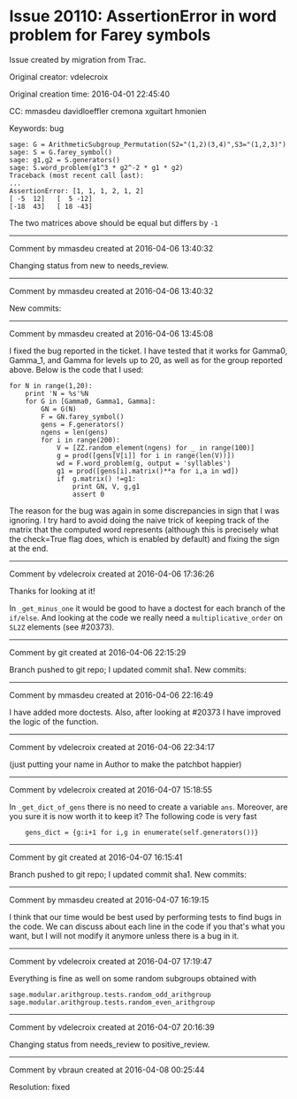 # Issue 20110: AssertionError in word problem for Farey symbols

Issue created by migration from Trac.

Original creator: vdelecroix

Original creation time: 2016-04-01 22:45:40

CC:  mmasdeu davidloeffler cremona xguitart hmonien

Keywords: bug


```
sage: G = ArithmeticSubgroup_Permutation(S2="(1,2)(3,4)",S3="(1,2,3)")
sage: S = G.farey_symbol()
sage: g1,g2 = S.generators()
sage: S.word_problem(g1^3 * g2^-2 * g1 * g2)
Traceback (most recent call last):
...
AssertionError: [1, 1, 1, 2, 1, 2]
[ -5  12]   [  5 -12]
[-18  43]   [ 18 -43]
```

The two matrices above should be equal but differs by `-1`


---

Comment by mmasdeu created at 2016-04-06 13:40:32

Changing status from new to needs_review.


---

Comment by mmasdeu created at 2016-04-06 13:40:32

New commits:


---

Comment by mmasdeu created at 2016-04-06 13:45:08

I fixed the bug reported in the ticket. I have tested that it works for Gamma0, Gamma_1, and Gamma for levels up to 20, as well as for the group reported above. Below is the code that I used:

```
for N in range(1,20):
    print 'N = %s'%N
    for G in [Gamma0, Gamma1, Gamma]:
        GN = G(N)
        F = GN.farey_symbol()
        gens = F.generators()
        ngens = len(gens)
        for i in range(200):
            V = [ZZ.random_element(ngens) for _ in range(100)]
            g = prod([gens[V[i]] for i in range(len(V))])
            wd = F.word_problem(g, output = 'syllables')
            g1 = prod([gens[i].matrix()**a for i,a in wd])
            if  g.matrix() !=g1:
                print GN, V, g,g1
                assert 0
```


The reason for the bug was again in some discrepancies in sign that I was ignoring. I try hard to avoid doing the naive trick of keeping track of the matrix that the computed word represents (although this is precisely what the check=True flag does, which is enabled by default) and fixing the sign at the end.


---

Comment by vdelecroix created at 2016-04-06 17:36:26

Thanks for looking at it!

In `_get_minus_one` it would be good to have a doctest for each branch of the `if/else`. And looking at the code we really need a `multiplicative_order` on `SL2Z` elements (see #20373).


---

Comment by git created at 2016-04-06 22:15:29

Branch pushed to git repo; I updated commit sha1. New commits:


---

Comment by mmasdeu created at 2016-04-06 22:16:49

I have added more doctests. Also, after looking at #20373 I have improved the logic of the function.


---

Comment by vdelecroix created at 2016-04-06 22:34:17

(just putting your name in Author to make the patchbot happier)


---

Comment by vdelecroix created at 2016-04-07 15:18:55

In `_get_dict_of_gens` there is no need to create a variable `ans`. Moreover, are you sure it is now worth it to keep it? The following code is very fast

```
    gens_dict = {g:i+1 for i,g in enumerate(self.generators())}
```



---

Comment by git created at 2016-04-07 16:15:41

Branch pushed to git repo; I updated commit sha1. New commits:


---

Comment by mmasdeu created at 2016-04-07 16:19:15

I think that our time would be best used by performing tests to find bugs in the code. We can discuss about each line in the code if you that's what you want, but I will not modify it anymore unless there is a bug in it.


---

Comment by vdelecroix created at 2016-04-07 17:19:47

Everything is fine as well on some random subgroups obtained with

```
sage.modular.arithgroup.tests.random_odd_arithgroup
sage.modular.arithgroup.tests.random_even_arithgroup
```



---

Comment by vdelecroix created at 2016-04-07 20:16:39

Changing status from needs_review to positive_review.


---

Comment by vbraun created at 2016-04-08 00:25:44

Resolution: fixed
